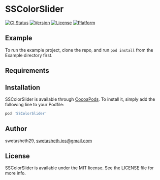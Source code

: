 # SSColorSlider

[![CI Status](https://img.shields.io/travis/swetasheth29/SSColorSlider.svg?style=flat)](https://travis-ci.org/swetasheth29/SSColorSlider)
[![Version](https://img.shields.io/cocoapods/v/SSColorSlider.svg?style=flat)](https://cocoapods.org/pods/SSColorSlider)
[![License](https://img.shields.io/cocoapods/l/SSColorSlider.svg?style=flat)](https://cocoapods.org/pods/SSColorSlider)
[![Platform](https://img.shields.io/cocoapods/p/SSColorSlider.svg?style=flat)](https://cocoapods.org/pods/SSColorSlider)

## Example

To run the example project, clone the repo, and run `pod install` from the Example directory first.

## Requirements

## Installation

SSColorSlider is available through [CocoaPods](https://cocoapods.org). To install
it, simply add the following line to your Podfile:

```ruby
pod 'SSColorSlider'
```

## Author

swetasheth29, swetasheth.ios@gmail.com

## License

SSColorSlider is available under the MIT license. See the LICENSE file for more info.

